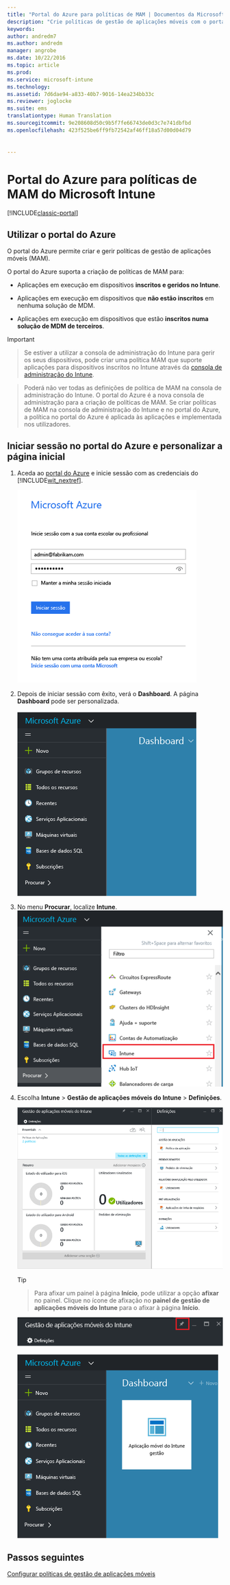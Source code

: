 ```yaml
---
title: "Portal do Azure para políticas de MAM | Documentos da Microsoft"
description: "Crie políticas de gestão de aplicações móveis com o portal do Azure. As políticas que criar aqui podem ser aplicadas aos dispositivos com ou sem inscrição no Intune."
keywords: 
author: andredm7
ms.author: andredm
manager: angrobe
ms.date: 10/22/2016
ms.topic: article
ms.prod: 
ms.service: microsoft-intune
ms.technology: 
ms.assetid: 7d6dae94-a833-40b7-9016-14ea234bb33c
ms.reviewer: joglocke
ms.suite: ems
translationtype: Human Translation
ms.sourcegitcommit: 9e208608d50c9b5f7fe66743de0d3c7e741dbfbd
ms.openlocfilehash: 423f525be6ff9fb72542af46ff18a57d00d04d79


---
```


# <a name="azure-portal-for-microsoft-intune-mam-policies"></a>Portal do Azure para políticas de MAM do Microsoft Intune

[!INCLUDE[classic-portal](../includes/classic-portal.md)]

## <a name="use-the-azure-portal"></a>Utilizar o portal do Azure
O portal do Azure permite criar e gerir políticas de gestão de aplicações móveis (MAM).

O portal do Azure suporta a criação de políticas de MAM para:
- Aplicações em execução em dispositivos **inscritos e geridos no Intune**.

- Aplicações em execução em dispositivos que **não estão inscritos** em nenhuma solução de MDM.
- Aplicações em execução em dispositivos que estão **inscritos numa solução de MDM de terceiros**.

>[!IMPORTANT]


> Se estiver a utilizar a consola de administração do Intune para gerir os seus dispositivos, pode criar uma política MAM que suporte aplicações para dispositivos inscritos no Intune através da [consola de administração do Intune](configure-and-deploy-mobile-application-management-policies-in-the-microsoft-intune-console.md).

> Poderá não ver todas as definições de política de MAM na consola de administração do Intune. O portal do Azure é a nova consola de administração para a criação de políticas de MAM. Se criar políticas de MAM na consola de administração do Intune e no portal do Azure, a política no portal do Azure é aplicada às aplicações e implementada nos utilizadores.


## <a name="sign-in-to-the-azure-portal-and-customize-your-start-page"></a>Iniciar sessão no portal do Azure e personalizar a página inicial

1.  Aceda ao [portal do Azure](https://portal.azure.com) e inicie sessão com as credenciais do [!INCLUDE[wit_nextref](../includes/wit_nextref_md.md)].

    ![Captura de ecrã da página de início de sessão do portal do Azure](../media/AppManagement/AzurePortal_MAMSigninPage.png)

2.  Depois de iniciar sessão com êxito, verá o **Dashboard**. A página **Dashboard** pode ser personalizada.

    ![Captura de ecrã do dashboard do portal do Azure](../media/AppManagement/AzurePortal_MAMStartboard_NoMAM.png)

3.  No menu **Procurar**, localize **Intune**.![Captura de ecrã do menu Procurar com o Intune realçado](../media/AppManagement/AzurePortal_MAM_Browse_Intune.png)

4.  Escolha **Intune** > **Gestão de aplicações móveis do Intune** > **Definições**.

    ![Captura de ecrã do painel de gestão de aplicações móveis do Intune](../media/AppManagement/AzurePortal_MAM_Mainblade.png)

    > [!TIP]

    > Para afixar um painel à página **Início**, pode utilizar a opção **afixar** no painel. Clique no ícone de afixação no **painel de gestão de aplicações móveis do Intune** para o afixar à página **Início**.

    ![Captura de ecrã do painel de gestão de aplicações móveis do Intune com o ícone de afixação realçado](../media/AppManagement/AzurePortal_MAM_PinBladeAction.png)

    ![Captura de ecrã do dashboard com o mosaico do Intune afixado](../media/AppManagement/AzurePortal_MAM_Startboard_withMAM.png)
## <a name="next-steps"></a>Passos seguintes
[Configurar políticas de gestão de aplicações móveis](get-ready-to-configure-mobile-app-management-policies-with-microsoft-intune.md)



<!--HONumber=Dec16_HO3-->


